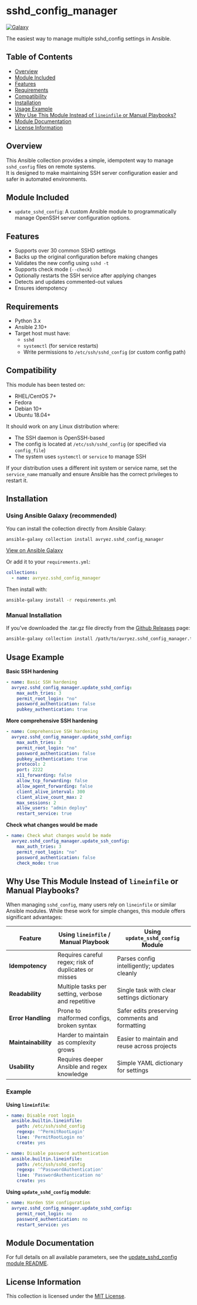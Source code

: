 # sshd_config_manager
[![Galaxy](https://img.shields.io/badge/Galaxy-avryez.sshd__config__manager-blue?logo=ansible)](https://galaxy.ansible.com/ui/repo/published/avryez/sshd_config_manager/)

The easiest way to manage multiple sshd_config settings in Ansible.

## Table of Contents

- [Overview](#overview)
- [Module Included](#module-included)
- [Features](#features)
- [Requirements](#requirements)
- [Compatibility](#compatibility)
- [Installation](#installation)
- [Usage Example](#usage-example)
- [Why Use This Module Instead of `lineinfile` or Manual Playbooks?](#why-use-this-module-instead-of-lineinfile-or-manual-playbooks)
- [Module Documentation](#module-documentation)
- [License Information](#license-information)

## Overview
This Ansible collection provides a simple, idempotent way to manage `sshd_config` files on remote systems.  
It is designed to make maintaining SSH server configuration easier and safer in automated environments.

## Module Included

- `update_sshd_config`: A custom Ansible module to programmatically manage OpenSSH server configuration options.

## Features

- Supports over 30 common SSHD settings
- Backs up the original configuration before making changes
- Validates the new config using `sshd -t`
- Supports check mode (`--check`)
- Optionally restarts the SSH service after applying changes
- Detects and updates commented-out values
- Ensures idempotency

## Requirements

- Python 3.x
- Ansible 2.10+
- Target host must have:
  - `sshd`
  - `systemctl` (for service restarts)
  - Write permissions to `/etc/ssh/sshd_config` (or custom config path)

## Compatibility

This module has been tested on:

- RHEL/CentOS 7+
- Fedora
- Debian 10+
- Ubuntu 18.04+

It should work on any Linux distribution where:

- The SSH daemon is OpenSSH-based
- The config is located at `/etc/ssh/sshd_config` (or specified via `config_file`)
- The system uses `systemctl` or `service` to manage SSH

If your distribution uses a different init system or service name, set the `service_name` manually and ensure Ansible has the correct privileges to restart it.


## Installation
### Using Ansible Galaxy (recommended)

You can install the collection directly from Ansible Galaxy:

```bash
ansible-galaxy collection install avryez.sshd_config_manager
```

[View on Ansible Galaxy](https://galaxy.ansible.com/ui/repo/published/avryez/sshd_config_manager/)

Or add it to your `requirements.yml`:

```yaml
collections:
  - name: avryez.sshd_config_manager
```

Then install with:

```bash
ansible-galaxy install -r requirements.yml
```

### Manual Installation
If you've downloaded the .tar.gz file directly from the [Github Releases](https://github.com/avryez/sshd_config_manager/releases) page:

```bash
ansible-galaxy collection install /path/to/avryez.sshd_config_manager.tar.gz
```

## Usage Example
**Basic SSH hardening**
```yaml
- name: Basic SSH hardening
  avryez.sshd_config_manager.update_sshd_config:
    max_auth_tries: 3
    permit_root_login: "no"
    password_authentication: false
    pubkey_authentication: true
```

**More comprehensive SSH hardening**
```yaml
- name: Comprehensive SSH hardening
  avryez.sshd_config_manager.update_sshd_config:
    max_auth_tries: 3
    permit_root_login: "no"
    password_authentication: false
    pubkey_authentication: true
    protocol: 2
    port: 2222
    x11_forwarding: false
    allow_tcp_forwarding: false
    allow_agent_forwarding: false
    client_alive_interval: 300
    client_alive_count_max: 2
    max_sessions: 2
    allow_users: "admin deploy"
    restart_service: true
```

**Check what changes would be made**
```yaml
- name: Check what changes would be made
  avryez.sshd_config_manager.update_ssh_config:
    max_auth_tries: 3
    permit_root_login: "no"
    password_authentication: false
    check_mode: true
```

## Why Use This Module Instead of `lineinfile` or Manual Playbooks?

When managing `sshd_config`, many users rely on `lineinfile` or similar Ansible modules. While these work for simple changes, this module offers significant advantages:

| Feature                | Using `lineinfile` / Manual Playbook                 | Using `update_sshd_config` Module               |
|------------------------|-----------------------------------------------------|------------------------------------------------|
| **Idempotency**        | Requires careful regex; risk of duplicates or misses| Parses config intelligently; updates cleanly    |
| **Readability**        | Multiple tasks per setting, verbose and repetitive  | Single task with clear settings dictionary      |
| **Error Handling**     | Prone to malformed configs, broken syntax            | Safer edits preserving comments and formatting |
| **Maintainability**    | Harder to maintain as complexity grows               | Easier to maintain and reuse across projects    |
| **Usability**          | Requires deeper Ansible and regex knowledge          | Simple YAML dictionary for settings             |

### Example

**Using `lineinfile`:**

```yaml
- name: Disable root login
  ansible.builtin.lineinfile:
    path: /etc/ssh/sshd_config
    regexp: '^PermitRootLogin'
    line: 'PermitRootLogin no'
    create: yes

- name: Disable password authentication
  ansible.builtin.lineinfile:
    path: /etc/ssh/sshd_config
    regexp: '^PasswordAuthentication'
    line: 'PasswordAuthentication no'
    create: yes
```

**Using `update_sshd_config` module:**
```yaml
- name: Harden SSH configuration
  avryez.sshd_config_manager.update_sshd_config:
    permit_root_login: no
    password_authentication: no
    restart_service: yes
```

## Module Documentation

For full details on all available parameters, see the [update_sshd_config module README](./plugins/modules/update_sshd_config.md).


## License Information
This collection is licensed under the [MIT License](README.md).
